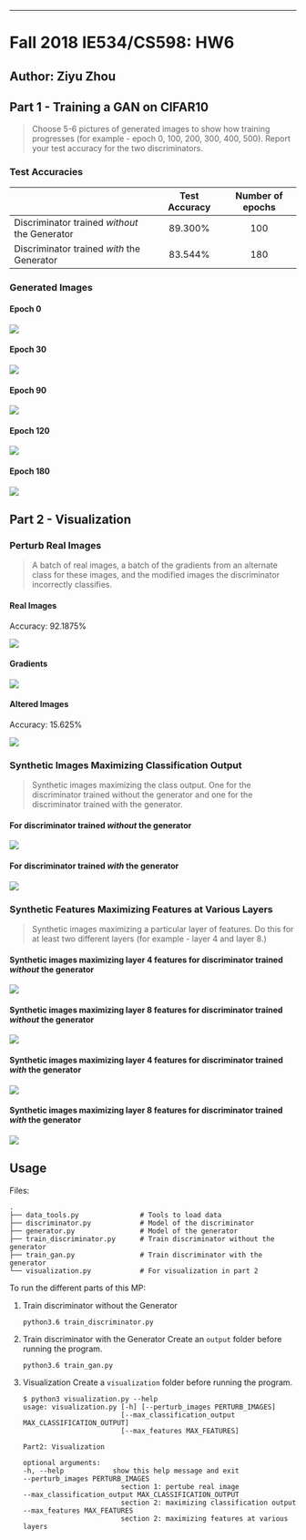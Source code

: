 ------
# Fall 2018 IE534/CS598:  HW6

**Author**: Ziyu Zhou
------


## Part 1 - Training a GAN on CIFAR10
> Choose 5-6 pictures of generated images to show how training progresses (for example - epoch 0, 100, 200, 300, 400, 500).
Report your test accuracy for the two discriminators.


### Test Accuracies

|                                                | Test Accuracy | Number of epochs |
| :--------------------------------------------- | :-----------: | :--------------: |
| Discriminator  trained _without_ the Generator |    89.300%    |       100        |
| Discriminator  trained *with* the Generator    |    83.544%    |       180        |



<div style="page-break-after: always;"></div>

### Generated Images
#### Epoch 0
![](images/000.png)


<div style="page-break-after: always;"></div>

#### Epoch 30
![](images/030.png)


<div style="page-break-after: always;"></div>

#### Epoch 90
![](images/090.png)


<div style="page-break-after: always;"></div>

#### Epoch 120
![](images/120.png)


<div style="page-break-after: always;"></div>

#### Epoch 180
![](images/180.png)



<div style="page-break-after: always;"></div>

## Part 2 - Visualization

### Perturb Real Images
> A batch of real images, a batch of the gradients from an alternate class for these images, and the modified images the discriminator incorrectly classifies.

#### Real Images
Accuracy: 92.1875%

![](visualization/real_images.png)


<div style="page-break-after: always;"></div>

#### Gradients
![](visualization/gradient_image.png)


<div style="page-break-after: always;"></div>

#### Altered Images
Accuracy: 15.625%

![](visualization/jittered_images.png)


<div style="page-break-after: always;"></div>

### Synthetic Images Maximizing Classification Output
> Synthetic images maximizing the class output. One for the discriminator trained without the generator and one for the discriminator trained with the generator.

#### For discriminator trained _without_ the generator

![](visualization/max_class_no_g.png)

#### For discriminator trained _with_ the generator

![](visualization/max_class_w_g.png)


<div style="page-break-after: always;"></div>

### Synthetic Features Maximizing Features at Various Layers
> Synthetic images maximizing a particular layer of features. Do this for at least two different layers (for example - layer 4 and layer 8.)

#### Synthetic images maximizing layer 4 features for discriminator trained _without_ the generator

![](visualization/max_features_no_g_l4.png)


<div style="page-break-after: always;"></div>

#### Synthetic images maximizing layer 8 features for discriminator trained _without_ the generator

![](visualization/max_features_no_g_l8.png)


<div style="page-break-after: always;"></div>

#### Synthetic images maximizing layer 4 features for discriminator trained _with_ the generator

![](visualization/max_features_w_g_l4.png)


<div style="page-break-after: always;"></div>

#### Synthetic images maximizing layer 8 features for discriminator trained _with_ the generator

![](visualization/max_features_w_g_l8.png)


<div style="page-break-after: always;"></div>

## Usage
Files:

```
.
├── data_tools.py               # Tools to load data
├── discriminator.py            # Model of the discriminator
├── generator.py                # Model of the generator
├── train_discriminator.py      # Train discriminator without the generator
├── train_gan.py                # Train discriminator with the generator
└── visualization.py            # For visualization in part 2
```

To run the different parts of this MP:

1. Train discriminator without the Generator
    ```
    python3.6 train_discriminator.py
    ```
2. Train discriminator with the Generator
    Create an `output` folder before running the program.
    ```
    python3.6 train_gan.py
    ```
3. Visualization
    Create a `visualization` folder before running the program.
    ```
    $ python3 visualization.py --help
    usage: visualization.py [-h] [--perturb_images PERTURB_IMAGES]
                            [--max_classification_output MAX_CLASSIFICATION_OUTPUT]
                            [--max_features MAX_FEATURES]

    Part2: Visualization

    optional arguments:
    -h, --help            show this help message and exit
    --perturb_images PERTURB_IMAGES
                            section 1: pertube real image
    --max_classification_output MAX_CLASSIFICATION_OUTPUT
                            section 2: maximizing classification output
    --max_features MAX_FEATURES
                            section 2: maximizing features at various layers
    ```


